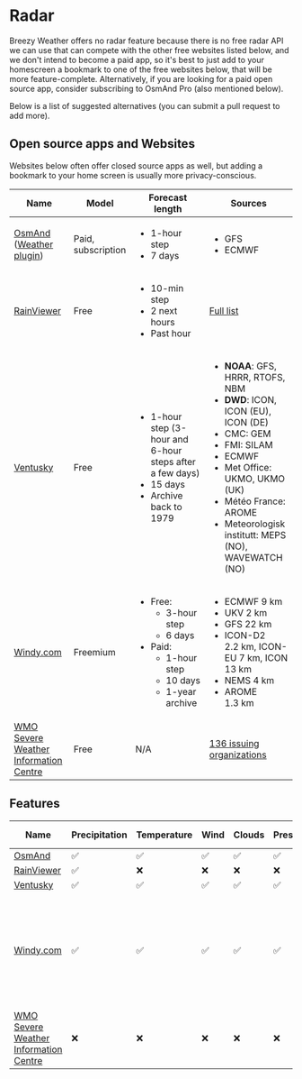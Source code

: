 # Radar

Breezy Weather offers no radar feature because there is no free radar API we can use that can compete with the other free websites listed below, and we don't intend to become a paid app, so it's best to just add to your homescreen a bookmark to one of the free websites below, that will be more feature-complete. Alternatively, if you are looking for a paid open source app, consider subscribing to OsmAnd Pro (also mentioned below).

Below is a list of suggested alternatives (you can submit a pull request to add more).


## Open source apps and Websites

Websites below often offer closed source apps as well, but adding a bookmark to your home screen is usually more privacy-conscious.

<table>
<thead>
    <tr>
        <th>Name</th>
        <th>Model</th>
        <th>Forecast length</th>
        <th>Sources</th>
    </tr>
</thead>
<tbody>
    <tr>
        <td><a href="https://osmand.net/">OsmAnd</a><br />(<a href="https://osmand.net/docs/user/plugins/weather/">Weather plugin</a>)</td>
        <td>Paid, subscription</td>
        <td>
            <ul>
                <li>1-hour step</li>
                <li>7 days</li>
            </ul>
        </td>
        <td>
            <ul>
                <li>GFS</li>
                <li>ECMWF</li>
            </ul>
        </td>
    </tr>
    <tr>
        <td><a href="https://www.rainviewer.com/weather-radar-map-live.html">RainViewer</a></td>
        <td>Free</td>
        <td>
            <ul>
                <li>10-min step</li>
                <li>2 next hours</li>
                <li>Past hour</li>
            </ul>
        </td>
        <td>
            <a href="https://www.rainviewer.com/sources.html">Full list</a>
        </td>
    </tr>
    <tr>
        <td><a href="https://www.ventusky.com/">Ventusky</a></td>
        <td>Free</td>
        <td>
            <ul>
                <li>1-hour step (3-hour and 6-hour steps after a few days)</li>
                <li>15 days</li>
                <li>Archive back to 1979</li>
            </ul>
        </td>
        <td>
            <ul>
                <li><strong>NOAA</strong>: GFS, HRRR, RTOFS, NBM</li>
                <li><strong>DWD</strong>: ICON, ICON (EU), ICON (DE)</li>
                <li>CMC: GEM</li>
                <li>FMI: SILAM</li>
                <li>ECMWF</li>
                <li>Met Office: UKMO, UKMO (UK)</li>
                <li>Météo France: AROME</li>
                <li>Meteorologisk institutt: MEPS (NO), WAVEWATCH (NO)</li>
            </ul>
        </td>
    </tr>
    <tr>
        <td><a href="https://www.windy.com/">Windy.com</a></td>
        <td>Freemium</td>
        <td>
            <ul>
                <li>Free:
                    <ul>
                        <li>3-hour step</li>
                        <li>6 days</li>
                    </ul>
                </li>
                <li>Paid:
                    <ul>
                        <li>1-hour step</li>
                        <li>10 days</li>
                        <li>1-year archive</li>
                    </ul>
                </li>
            </ul>
        </td>
        <td>
            <ul>
                <li>ECMWF 9 km</li>
                <li>UKV 2 km</li>
                <li>GFS 22 km</li>
                <li>ICON-D2 2.2 km, ICON-EU 7 km, ICON 13 km</li>
                <li>NEMS 4 km</li>
                <li>AROME 1.3 km</li>
            </ul>
        </td>
    </tr>
    <tr>
        <td><a href="https://severeweather.wmo.int/">WMO Severe Weather Information Centre</a></td>
        <td>Free</td>
        <td>N/A</td>
        <td><a href="https://severeweather.wmo.int/sources.html">136 issuing organizations</a></td>
    </tr>
</tbody>
</table>


## Features

| Name                                                                    | Precipitation | Temperature | Wind | Clouds | Pressure | Waves | Air quality | Other                                                                            |
|-------------------------------------------------------------------------|---------------|-------------|------|--------|----------|-------|-------------|----------------------------------------------------------------------------------|
| [OsmAnd](https://osmand.net/)                                           | ✅             | ✅           | ✅    | ✅      | ✅        | ❌     | ❌           |                                                                                  |
| [RainViewer](https://www.rainviewer.com/weather-radar-map-live.html)    | ✅             | ❌           | ❌    | ❌      | ❌        | ❌     | ❌           |                                                                                  |
| [Ventusky](https://www.ventusky.com/)                                   | ✅             | ✅           | ✅    | ✅      | ✅        | ✅     | ✅           |                                                                                  |
| [Windy.com](https://www.windy.com/)                                     | ✅             | ✅           | ✅    | ✅      | ✅        | ✅     | ✅           | Extreme forecast, Weather warnings, Outdoor map, Drought monitoring, Fire danger |
| [WMO Severe Weather Information Centre](https://severeweather.wmo.int/) | ❌             | ❌           | ❌    | ❌      | ❌        | ❌     | ❌           | Severe Weather                                                                   |
